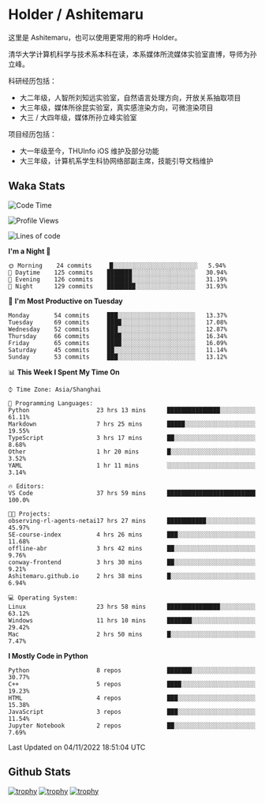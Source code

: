 # Holder / Ashitemaru

这里是 Ashitemaru，也可以使用更常用的称呼 Holder。

清华大学计算机科学与技术系本科在读，本系媒体所流媒体实验室直博，导师为孙立峰。

科研经历包括：

- 大二年级，人智所刘知远实验室，自然语言处理方向，开放关系抽取项目
- 大三年级，媒体所徐昆实验室，真实感渲染方向，可微渲染项目
- 大三 / 大四年级，媒体所孙立峰实验室

项目经历包括：

- 大一年级至今，THUInfo iOS 维护及部分功能
- 大三年级，计算机系学生科协网络部副主席，技能引导文档维护

## Waka Stats

<!--START_SECTION:waka-->
![Code Time](http://img.shields.io/badge/Code%20Time-148%20hrs%2041%20mins-blue)

![Profile Views](http://img.shields.io/badge/Profile%20Views-0-blue)

![Lines of code](https://img.shields.io/badge/From%20Hello%20World%20I%27ve%20Written-328%20Thousand%20lines%20of%20code-blue)

**I'm a Night 🦉** 

```text
🌞 Morning    24 commits     █░░░░░░░░░░░░░░░░░░░░░░░░   5.94% 
🌆 Daytime    125 commits    ███████░░░░░░░░░░░░░░░░░░   30.94% 
🌃 Evening    126 commits    ███████░░░░░░░░░░░░░░░░░░   31.19% 
🌙 Night      129 commits    ████████░░░░░░░░░░░░░░░░░   31.93%

```
📅 **I'm Most Productive on Tuesday** 

```text
Monday       54 commits     ███░░░░░░░░░░░░░░░░░░░░░░   13.37% 
Tuesday      69 commits     ████░░░░░░░░░░░░░░░░░░░░░   17.08% 
Wednesday    52 commits     ███░░░░░░░░░░░░░░░░░░░░░░   12.87% 
Thursday     66 commits     ████░░░░░░░░░░░░░░░░░░░░░   16.34% 
Friday       65 commits     ████░░░░░░░░░░░░░░░░░░░░░   16.09% 
Saturday     45 commits     ██░░░░░░░░░░░░░░░░░░░░░░░   11.14% 
Sunday       53 commits     ███░░░░░░░░░░░░░░░░░░░░░░   13.12%

```


📊 **This Week I Spent My Time On** 

```text
⌚︎ Time Zone: Asia/Shanghai

💬 Programming Languages: 
Python                   23 hrs 13 mins      ███████████████░░░░░░░░░░   61.11% 
Markdown                 7 hrs 25 mins       █████░░░░░░░░░░░░░░░░░░░░   19.55% 
TypeScript               3 hrs 17 mins       ██░░░░░░░░░░░░░░░░░░░░░░░   8.68% 
Other                    1 hr 20 mins        █░░░░░░░░░░░░░░░░░░░░░░░░   3.52% 
YAML                     1 hr 11 mins        ░░░░░░░░░░░░░░░░░░░░░░░░░   3.14%

🔥 Editors: 
VS Code                  37 hrs 59 mins      █████████████████████████   100.0%

🐱‍💻 Projects: 
observing-rl-agents-netai17 hrs 27 mins      ███████████░░░░░░░░░░░░░░   45.97% 
SE-course-index          4 hrs 26 mins       ███░░░░░░░░░░░░░░░░░░░░░░   11.68% 
offline-abr              3 hrs 42 mins       ██░░░░░░░░░░░░░░░░░░░░░░░   9.76% 
conway-frontend          3 hrs 30 mins       ██░░░░░░░░░░░░░░░░░░░░░░░   9.21% 
Ashitemaru.github.io     2 hrs 38 mins       █░░░░░░░░░░░░░░░░░░░░░░░░   6.94%

💻 Operating System: 
Linux                    23 hrs 58 mins      ███████████████░░░░░░░░░░   63.12% 
Windows                  11 hrs 10 mins      ███████░░░░░░░░░░░░░░░░░░   29.42% 
Mac                      2 hrs 50 mins       █░░░░░░░░░░░░░░░░░░░░░░░░   7.47%

```

**I Mostly Code in Python** 

```text
Python                   8 repos             ███████░░░░░░░░░░░░░░░░░░   30.77% 
C++                      5 repos             ████░░░░░░░░░░░░░░░░░░░░░   19.23% 
HTML                     4 repos             ███░░░░░░░░░░░░░░░░░░░░░░   15.38% 
JavaScript               3 repos             ███░░░░░░░░░░░░░░░░░░░░░░   11.54% 
Jupyter Notebook         2 repos             ██░░░░░░░░░░░░░░░░░░░░░░░   7.69%

```



 Last Updated on 04/11/2022 18:51:04 UTC
<!--END_SECTION:waka-->

## Github Stats

[![trophy](https://github-profile-trophy.vercel.app/?username=Ashitemaru&column=7)](https://github.com/Ashitemaru)
[![trophy](https://github-readme-stats.vercel.app/api?username=Ashitemaru&show_icons=true&include_all_commits=true)](https://github.com/Ashitemaru)
[![trophy](https://github-readme-stats.vercel.app/api/top-langs/?username=Ashitemaru&layout=compact)](https://github.com/Ashitemaru)

<!--
**Ashitemaru/Ashitemaru** is a ✨ _special_ ✨ repository because its `README.md` (this file) appears on your GitHub profile.

Here are some ideas to get you started:

- 🔭 I’m currently working on ...
- 🌱 I’m currently learning ...
- 👯 I’m looking to collaborate on ...
- 🤔 I’m looking for help with ...
- 💬 Ask me about ...
- 📫 How to reach me: ...
- 😄 Pronouns: ...
- ⚡ Fun fact: ...
-->
